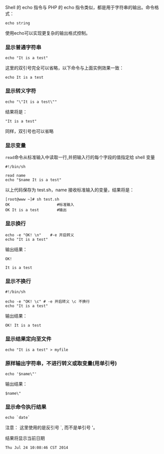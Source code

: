 Shell 的 echo 指令与 PHP 的 echo 指令类似，都是用于字符串的输出。命令格式：
```shell
echo string
```

使用echo可以实现更复杂的输出格式控制。

### 显示普通字符串

```shell
echo "It is a test"
```

这里的双引号完全可以省略，以下命令与上面实例效果一致：
```shell
echo It is a test
```

### 显示转义字符

```shell
echo "\"It is a test\""
```

结果将是：
```shell
"It is a test"
```

同样，双引号也可以省略

### 显示变量

`read`命令从标准输入中读取一行,并把输入行的每个字段的值指定给 shell 变量

```shell
#!/bin/sh

read name
echo "$name It is a test"
```

以上代码保存为 test.sh，name 接收标准输入的变量，结果将是：
```
[root@www ~]# sh test.sh
OK                     #标准输入
OK It is a test        #输出
```

### 显示换行

```shell
echo -e "OK! \n"    #-e 开启转义
echo "It is a test"
```

输出结果：
```
OK!

It is a test
```

### 显示不换行

```shell
#!/bin/sh 

echo -e "OK! \c" # -e 开启转义 \c 不换行
echo "It is a test"
```

输出结果：
```
OK! It is a test
```

### 显示结果定向至文件

```shell
echo "It is a test" > myfile
```

### 原样输出字符串，不进行转义或取变量(用单引号)

```shell
echo '$name\"'
```

输出结果：
```
$name\"
```

### 显示命令执行结果

```shell
echo `date`
```

注意： 这里使用的是反引号 `, 而不是单引号 '。

结果将显示当前日期
```
Thu Jul 24 10:08:46 CST 2014
```

